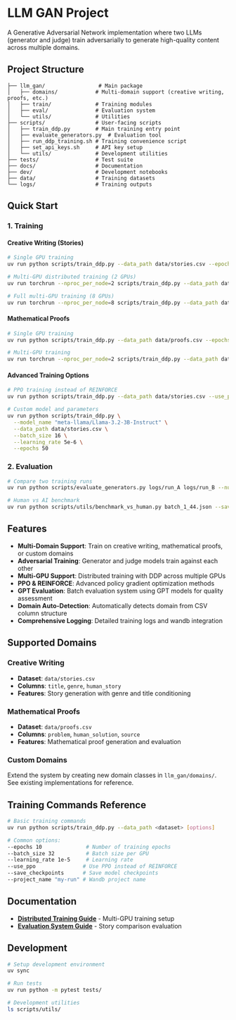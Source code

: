# LLM GAN Project

A Generative Adversarial Network implementation where two LLMs (generator and judge) train adversarially to generate high-quality content across multiple domains.

## Project Structure

```
├── llm_gan/                 # Main package
│   ├── domains/            # Multi-domain support (creative writing, proofs, etc.)
│   ├── train/              # Training modules
│   ├── eval/               # Evaluation system
│   └── utils/              # Utilities
├── scripts/                # User-facing scripts
│   ├── train_ddp.py        # Main training entry point
│   ├── evaluate_generators.py  # Evaluation tool
│   ├── run_ddp_training.sh # Training convenience script
│   ├── set_api_keys.sh     # API key setup
│   └── utils/              # Development utilities
├── tests/                  # Test suite
├── docs/                   # Documentation
├── dev/                    # Development notebooks
├── data/                   # Training datasets
└── logs/                   # Training outputs
```

## Quick Start

### 1. Training

#### Creative Writing (Stories)
```bash
# Single GPU training
uv run python scripts/train_ddp.py --data_path data/stories.csv --epochs 10

# Multi-GPU distributed training (2 GPUs)
uv run torchrun --nproc_per_node=2 scripts/train_ddp.py --data_path data/stories.csv --batch_size 16

# Full multi-GPU training (8 GPUs)
uv run torchrun --nproc_per_node=8 scripts/train_ddp.py --data_path data/stories.csv --batch_size 8 --epochs 100
```

#### Mathematical Proofs
```bash
# Single GPU training
uv run python scripts/train_ddp.py --data_path data/proofs.csv --epochs 10

# Multi-GPU training
uv run torchrun --nproc_per_node=2 scripts/train_ddp.py --data_path data/proofs.csv --batch_size 16
```

#### Advanced Training Options
```bash
# PPO training instead of REINFORCE
uv run python scripts/train_ddp.py --data_path data/stories.csv --use_ppo --clip_eps 0.2

# Custom model and parameters
uv run python scripts/train_ddp.py \
  --model_name "meta-llama/Llama-3.2-3B-Instruct" \
  --data_path data/stories.csv \
  --batch_size 16 \
  --learning_rate 5e-6 \
  --epochs 50
```

### 2. Evaluation
```bash
# Compare two training runs
uv run python scripts/evaluate_generators.py logs/run_A logs/run_B --num_pairs 50

# Human vs AI benchmark
uv run python scripts/utils/benchmark_vs_human.py batch_1_44.json --save_dir logs/evals/
```

## Features

- **Multi-Domain Support**: Train on creative writing, mathematical proofs, or custom domains
- **Adversarial Training**: Generator and judge models train against each other
- **Multi-GPU Support**: Distributed training with DDP across multiple GPUs
- **PPO & REINFORCE**: Advanced policy gradient optimization methods
- **GPT Evaluation**: Batch evaluation system using GPT models for quality assessment
- **Domain Auto-Detection**: Automatically detects domain from CSV column structure
- **Comprehensive Logging**: Detailed training logs and wandb integration

## Supported Domains

### Creative Writing
- **Dataset**: `data/stories.csv`
- **Columns**: `title`, `genre`, `human_story`
- **Features**: Story generation with genre and title conditioning

### Mathematical Proofs  
- **Dataset**: `data/proofs.csv`
- **Columns**: `problem`, `human_solution`, `source`
- **Features**: Mathematical proof generation and evaluation

### Custom Domains
Extend the system by creating new domain classes in `llm_gan/domains/`. See existing implementations for reference.

## Training Commands Reference

```bash
# Basic training commands
uv run python scripts/train_ddp.py --data_path <dataset> [options]

# Common options:
--epochs 10              # Number of training epochs
--batch_size 32          # Batch size per GPU
--learning_rate 1e-5     # Learning rate
--use_ppo               # Use PPO instead of REINFORCE
--save_checkpoints      # Save model checkpoints
--project_name "my-run" # Wandb project name
```

## Documentation

- **[Distributed Training Guide](docs/DDP_README.md)** - Multi-GPU training setup
- **[Evaluation System Guide](docs/EVALUATION_README.md)** - Story comparison evaluation

## Development

```bash
# Setup development environment
uv sync

# Run tests
uv run python -m pytest tests/

# Development utilities
ls scripts/utils/
```